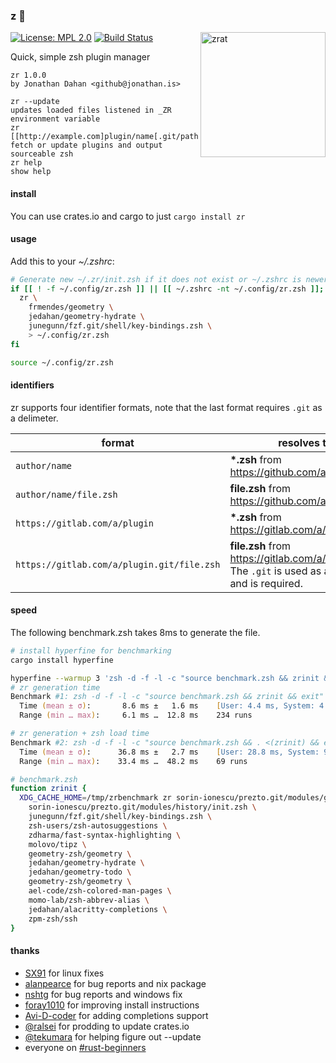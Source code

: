 ### z :rat:

<img src="zrat.png" alt="zrat" title="zrat" align="right" width=200 />

[![License: MPL 2.0](https://img.shields.io/badge/License-MPL%202.0-brightgreen.svg)](https://choosealicense.com/licenses/mpl-2.0/)
[![Build Status](https://travis-ci.org/jedahan/zr.svg?branch=master)](https://travis-ci.org/jedahan/zr)

Quick, simple zsh plugin manager

    zr 1.0.0
    by Jonathan Dahan <github@jonathan.is>

    zr --update                                                    updates loaded files listened in _ZR environment variable
    zr [[http://example.com]plugin/name[.git/path/to/file.zsh]]    fetch or update plugins and output sourceable zsh
    zr help                                                        show help

#### install

You can use crates.io and cargo to just `cargo install zr`

#### usage

Add this to your *~/.zshrc*:

```zsh
# Generate new ~/.zr/init.zsh if it does not exist or ~/.zshrc is newer
if [[ ! -f ~/.config/zr.zsh ]] || [[ ~/.zshrc -nt ~/.config/zr.zsh ]]; then
  zr \
    frmendes/geometry \
    jedahan/geometry-hydrate \
    junegunn/fzf.git/shell/key-bindings.zsh \
    > ~/.config/zr.zsh
fi

source ~/.config/zr.zsh
```

#### identifiers

zr supports four identifier formats, note that the last format requires `.git` as a delimeter.

format                                     | resolves to
-------------------------------------------|-----------
`author/name`                              | __*.zsh__ from https://github.com/author/name
`author/name/file.zsh`                     | __file.zsh__ from https://github.com/author/name
`https://gitlab.com/a/plugin`              | __*.zsh__ from https://gitlab.com/a/plugin
`https://gitlab.com/a/plugin.git/file.zsh` | __file.zsh__ from https://gitlab.com/a/plugin.git. The `.git` is used as a delimeter, and is required.

#### speed

The following benchmark.zsh takes 8ms to generate the file.

```zsh
# install hyperfine for benchmarking
cargo install hyperfine

hyperfine --warmup 3 'zsh -d -f -l -c "source benchmark.zsh && zrinit && exit"' 'zsh -d -f -l -c "source benchmark.zsh && . <(zrinit) && exit"'
# zr generation time
Benchmark #1: zsh -d -f -l -c "source benchmark.zsh && zrinit && exit"
  Time (mean ± σ):       8.6 ms ±   1.6 ms    [User: 4.4 ms, System: 4.3 ms]
  Range (min … max):     6.1 ms …  12.8 ms    234 runs

# zr generation + zsh load time
Benchmark #2: zsh -d -f -l -c "source benchmark.zsh && . <(zrinit) && exit"
  Time (mean ± σ):      36.8 ms ±   2.7 ms    [User: 28.8 ms, System: 9.3 ms]
  Range (min … max):    33.4 ms …  48.2 ms    69 runs

```

```zsh
# benchmark.zsh
function zrinit {
  XDG_CACHE_HOME=/tmp/zrbenchmark zr sorin-ionescu/prezto.git/modules/git/alias.zsh \
    sorin-ionescu/prezto.git/modules/history/init.zsh \
    junegunn/fzf.git/shell/key-bindings.zsh \
    zsh-users/zsh-autosuggestions \
    zdharma/fast-syntax-highlighting \
    molovo/tipz \
    geometry-zsh/geometry \
    jedahan/geometry-hydrate \
    jedahan/geometry-todo \
    geometry-zsh/geometry \
    ael-code/zsh-colored-man-pages \
    momo-lab/zsh-abbrev-alias \
    jedahan/alacritty-completions \
    zpm-zsh/ssh
}
```

#### thanks

- [SX91](https://github.com/SX91) for linux fixes
- [alanpearce](https://github.com/alanpearce) for bug reports and nix package
- [nshtg](https://github.com/nshtg) for bug reports and windows fix
- [foray1010](https://github.com/foray1010) for improving install instructions
- [Avi-D-coder](https://github.com/avi-d-coder) for adding completions support
- [@ralsei](https://github.com/ralsei) for prodding to update crates.io
- [@tekumara](https://github.com/tekumara) for helping figure out --update
- everyone on [#rust-beginners](irc://irc.mozilla.org/rust-beginners)
